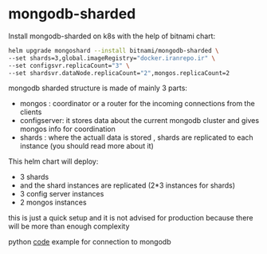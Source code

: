 # mongodb-sharded

Install mongodb-sharded on k8s with the help of bitnami chart:   

```bash
helm upgrade mongoshard --install bitnami/mongodb-sharded \
--set shards=3,global.imageRegistry="docker.iranrepo.ir" \
--set configsvr.replicaCount="3" \
--set shardsvr.dataNode.replicaCount="2",mongos.replicaCount=2
```

mongodb sharded structure is made of mainly 3 parts:

* mongos : coordinator or a router for the incoming connections from the clients
* configserver: it stores data about the current mongodb cluster and gives mongos info for coordination
* shards : where the actuall data is stored , shards are replicated to each instance (you should read more about it)

This helm chart will deploy:

* 3 shards 
* and the shard instances are replicated (2*3 instances for shards)
* 3 config server instances
* 2 mongos instances

this is just a quick setup and it is not advised for production because there will be more than enough complexity

python [code](app.py) example for connection to mongodb
